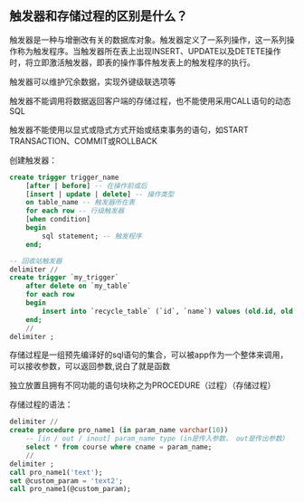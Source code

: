 ## 触发器和存储过程的区别是什么？

触发器是一种与增删改有关的数据库对象。触发器定义了一系列操作，这一系列操作称为触发程序。当触发器所在表上出现INSERT、UPDATE以及DETETE操作时，将立即激活触发器，即表的操作事件触发表上的触发程序的执行。

触发器可以维护冗余数据，实现外键级联选项等

触发器不能调用将数据返回客户端的存储过程，也不能使用采用CALL语句的动态SQL

触发器不能使用以显式或隐式方式开始或结束事务的语句，如START TRANSACTION、COMMIT或ROLLBACK

创建触发器：
```sql
create trigger trigger_name
    [after | before] -- 在操作前或后
    [insert | update | delete] -- 操作类型
    on table_name -- 触发器所在表
    for each row -- 行级触发器
    [when condition]
    begin
        sql statement; -- 触发程序
    end;
```

```sql
-- 回收站触发器
delimiter //
create trigger `my_trigger` 
    after delete on `my_table`
    for each row
    begin
        insert into `recycle_table` (`id`, `name`) values (old.id, old.name);
    end;
    // 
delimiter ;
```

存储过程是一组预先编译好的sql语句的集合，可以被app作为一个整体来调用，可以接收参数，可以返回参数,说白了就是函数

独立放置且拥有不同功能的语句块称之为PROCEDURE（过程）（存储过程）

存储过程的语法：
```sql
delimiter //
create procedure pro_name1 (in param_name varchar(10))
    -- [in / out / inout] param_name type (in是传入参数， out是传出参数)
    select * from course where cname = param_name;
    //
delimiter ;
call pro_name1('text');
set @custom_param = 'text2';
call pro_name1(@custom_param);
```
